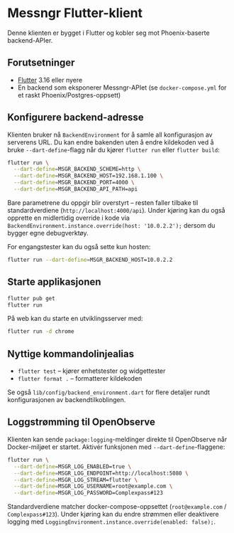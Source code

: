 # Messngr Flutter-klient

Denne klienten er bygget i Flutter og kobler seg mot Phoenix-baserte backend-APIer.

## Forutsetninger

- [Flutter](https://docs.flutter.dev/get-started/install) 3.16 eller nyere
- En backend som eksponerer Messngr-APIet (se `docker-compose.yml` for et raskt
  Phoenix/Postgres-oppsett)

## Konfigurere backend-adresse

Klienten bruker nå `BackendEnvironment` for å samle all konfigurasjon av
serverens URL. Du kan endre bakenden uten å endre kildekoden ved å bruke
`--dart-define`-flagg når du kjører `flutter run` eller `flutter build`:

```bash
flutter run \
  --dart-define=MSGR_BACKEND_SCHEME=http \
  --dart-define=MSGR_BACKEND_HOST=192.168.1.100 \
  --dart-define=MSGR_BACKEND_PORT=4000 \
  --dart-define=MSGR_BACKEND_API_PATH=api
```

Bare parametrene du oppgir blir overstyrt – resten faller tilbake til
standardverdiene (`http://localhost:4000/api`). Under kjøring kan du også
opprette en midlertidig override i kode via
`BackendEnvironment.instance.override(host: '10.0.2.2');` dersom du bygger egne
debugverktøy.

For engangstester kan du også sette kun hosten:

```bash
flutter run --dart-define=MSGR_BACKEND_HOST=10.0.2.2
```

## Starte applikasjonen

```bash
flutter pub get
flutter run
```

På web kan du starte en utviklingsserver med:

```bash
flutter run -d chrome
```

## Nyttige kommandolinjealias

- `flutter test` – kjører enhetstester og widgettester
- `flutter format .` – formatterer kildekoden

Se også `lib/config/backend_environment.dart` for flere detaljer rundt
konfigurasjonen av backendtilkoblingen.

## Loggstrømming til OpenObserve

Klienten kan sende `package:logging`-meldinger direkte til OpenObserve når
Docker-miljøet er startet. Aktivér funksjonen med `--dart-define`-flaggene:

```bash
flutter run \
  --dart-define=MSGR_LOG_ENABLED=true \
  --dart-define=MSGR_LOG_ENDPOINT=http://localhost:5080 \
  --dart-define=MSGR_LOG_STREAM=flutter \
  --dart-define=MSGR_LOG_USERNAME=root@example.com \
  --dart-define=MSGR_LOG_PASSWORD=Complexpass#123
```

Standardverdiene matcher docker-compose-oppsettet (`root@example.com` /
`Complexpass#123`). Under kjøring kan du endre strømmen eller deaktivere logging
med `LoggingEnvironment.instance.override(enabled: false);`.
